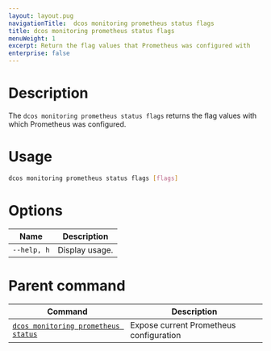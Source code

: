 ```yaml
---
layout: layout.pug
navigationTitle:  dcos monitoring prometheus status flags
title: dcos monitoring prometheus status flags
menuWeight: 1
excerpt: Return the flag values that Prometheus was configured with
enterprise: false
---
```


# Description

The `dcos monitoring prometheus status flags` returns the flag values with which Prometheus was configured.

# Usage

```bash
dcos monitoring prometheus status flags [flags]
```

# Options

| Name |  Description |
|---------|-------------|
| `--help, h`   |   Display usage. |

# Parent command

| Command | Description |
|---------|-------------|
| [`dcos monitoring prometheus status`](../../monitoring-prometheus-status/) | Expose current Prometheus configuration |
